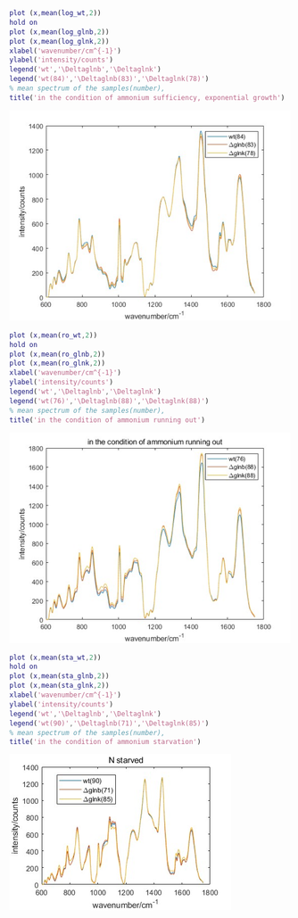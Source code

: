 
```matlab
plot (x,mean(log_wt,2))
hold on
plot (x,mean(log_glnb,2))
plot (x,mean(log_glnk,2))
xlabel('wavenumber/cm^{-1}')
ylabel('intensity/counts')
legend('wt','\Deltaglnb','\Deltaglnk')
legend('wt(84)','\Deltaglnb(83)','\Deltaglnk(78)')
% mean spectrum of the samples(number),
title('in the condition of ammonium sufficiency, exponential growth')
```
![meanSpectrum_log_wt_glnb_glnk](figures/mean1.jpg)

```matlab
plot (x,mean(ro_wt,2))
hold on
plot (x,mean(ro_glnb,2))
plot (x,mean(ro_glnk,2))
xlabel('wavenumber/cm^{-1}')
ylabel('intensity/counts')
legend('wt','\Deltaglnb','\Deltaglnk')
legend('wt(76)','\Deltaglnb(88)','\Deltaglnk(88)')
% mean spectrum of the samples(number),
title('in the condition of ammonium running out')
```
![meanSpectrum_log_wt_glnb_glnk](figures/mean2.jpg)
```matlab
plot (x,mean(sta_wt,2))
hold on
plot (x,mean(sta_glnb,2))
plot (x,mean(sta_glnk,2))
xlabel('wavenumber/cm^{-1}')
ylabel('intensity/counts')
legend('wt','\Deltaglnb','\Deltaglnk')
legend('wt(90)','\Deltaglnb(71)','\Deltaglnk(85)')
% mean spectrum of the samples(number),
title('in the condition of ammonium starvation')

```
![meanSpectrum_log_wt_glnb_glnk](figures/mean3.jpg)







